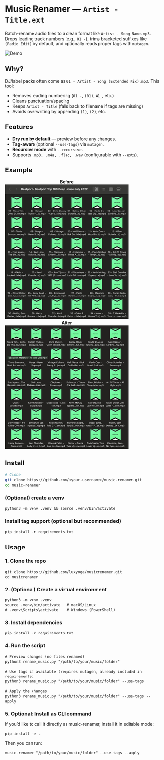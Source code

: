 # Music Renamer — `Artist - Title.ext`

Batch-rename audio files to a clean format like `Artist - Song Name.mp3`.  
Drops leading track numbers (e.g., `01 -`), trims bracketed suffixes like `(Radio Edit)` by default, and optionally reads proper tags with `mutagen`.

![Demo](docs/demo.png) <!-- optional: add later or remove this line -->

## Why?
DJ/label packs often come as `01 - Artist - Song (Extended Mix).mp3`. This tool:
- Removes leading numbering (`01 -`, `(01)`, `A1_`, etc.)
- Cleans punctuation/spacing
- Keeps `Artist - Title` (falls back to filename if tags are missing)
- Avoids overwriting by appending `(1)`, `(2)`, etc.

## Features
- **Dry run by default** — preview before any changes.
- **Tag-aware** (optional `--use-tags`) via `mutagen`.
- **Recursive mode** with `--recursive`.
- Supports `.mp3, .m4a, .flac, .wav` (configurable with `--exts`).

## Example

<p float="left" align="center">
  <div style="display:inline-block; margin-right:20px; text-align:center;">
    <strong>Before</strong><br/>
    <img src="Musicrenamer_Before.png" width="400"/>
  </div>
  
  <div style="display:inline-block; text-align:center;">
    <strong>After</strong><br/>
    <img src="Musicrenamer_After.png" width="400"/>
  </div>
</p>

## Install

```bash
# Clone
git clone https://github.com/<your-username>/music-renamer.git
cd music-renamer
```

### (Optional) create a venv
```
python3 -m venv .venv && source .venv/bin/activate
```

### Install tag support (optional but recommended)
```
pip install -r requirements.txt
```


## Usage

### 1. Clone the repo
```
git clone https://github.com/luxyoga/musicrenamer.git
cd musicrenamer
```

### 2. (Optional) Create a virtual environment
```
python3 -m venv .venv
source .venv/bin/activate   # macOS/Linux
# .venv\Scripts\activate    # Windows (PowerShell)
```

### 3. Install dependencies
```
pip install -r requirements.txt
```

### 4. Run the script
```
# Preview changes (no files renamed)
python3 rename_music.py "/path/to/your/music/folder"

# Use tags if available (requires mutagen, already included in requirements)
python3 rename_music.py "/path/to/your/music/folder" --use-tags

# Apply the changes
python3 rename_music.py "/path/to/your/music/folder" --use-tags --apply
```

### 5. Optional: Install as CLI command
If you’d like to call it directly as music-renamer, install it in editable mode:
```
pip install -e .
```
Then you can run:
```
music-renamer "/path/to/your/music/folder" --use-tags --apply
```

